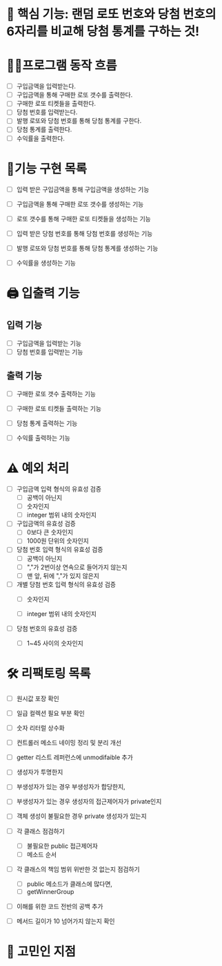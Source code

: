# 📌 핵심 기능: 랜덤 로또 번호와 당첨 번호의 6자리를 비교해 당첨 통계를 구하는 것!

# 👩‍💻프로그램 동작 흐름
- [ ] 구입금액을 입력받는다.
- [ ] 구입금액을 통해 구매한 로또 갯수를 출력한다.
- [ ] 구매한 로또 티켓들을 출력한다.
- [ ] 당첨 번호를 입력받는다.
- [ ] 발행 로또와 당첨 번호를 통해 당첨 통계를 구한다.
- [ ] 당첨 통계를 출력한다.
- [ ] 수익률을 출력한다.

# 📝기능 구현 목록
- [ ] 입력 받은 구입금액을 통해 구입금액을 생성하는 기능
- [ ] 구입금액을 통해 구매한 로또 갯수를 생성하는 기능
- [ ] 로또 갯수를 통해 구매한 로또 티켓들을 생성하는 기능
- [ ] 입력 받은 당첨 번호를 통해 당첨 번호를 생성하는 기능
- [ ] 발행 로또와 당첨 번호를 통해 당첨 통계를 생성하는 기능
- [ ] 수익률을 생성하는 기능


# 🖨️ 입출력 기능

## 입력 기능

- [ ] 구입금액을 입력받는 기능
- [ ] 당첨 번호를 입력받는 기능

## 출력 기능

- [ ] 구매한 로또 갯수 출력하는 기능
- [ ] 구매한 로또 티켓들 출력하는 기능
- [ ] 당첨 통계 출력하는 기능
- [ ] 수익률 출력하는 기능


#  ⚠️ 예외 처리
- [ ] 구입금액 입력 형식의 유효성 검증
  - [ ] 공백이 아닌지
  - [ ] 숫자인지
  - [ ] integer 범위 내의 숫자인지

- [ ] 구입금액의 유효성 검증
  - [ ] 0보다 큰 숫자인지
  - [ ] 1000원 단위의 숫자인지

- [ ] 당첨 번호 입력 형식의 유효성 검증
  - [ ] 공백이 아닌지
  - [ ] ","가 2번이상 연속으로 들어가지 않는지
  - [ ] 맨 앞, 뒤에 ","가 있지 않은지

- [ ] 개별 당첨 번호 입력 형식의 유효성 검증
  - [ ] 숫자인지
  - [ ] integer 범위 내의 숫자인지


- [ ] 당첨 번호의 유효성 검증
  - [ ] 1~45 사이의 숫자인지


# 🛠 리팩토링 목록
- [ ] 원시값 포장 확인
- [ ] 일급 컬렉션 필요 부분 확인
- [ ] 숫자 리터럴 상수화
- [ ] 컨트롤러 메소드 네이밍 정리 및 분리 개선
- [ ] getter 리스트 레퍼런스에 unmodifaible 추가
- [ ] 생성자가 투명한지
- [ ] 부생성자가 있는 경우 부생성자가 합당한지,
- [ ] 부생성자가 있는 경우 생성자의 접근제어자가 private인지
- [ ] 객체 생성이 불필요한 경우 private 생성자가 있는지
- [ ] 각 클래스 점검하기
    - [ ] 불필요한 public 접근제어자
    - [ ] 메소드 순서
- [ ] 각 클래스의 책임 범위 위반한 것 없는지 점검하기
    - [ ] public 메소드가 클래스에 많다면,
    - [ ] getWinnerGroup
- [ ] 이해를 위한 코드 전반의 공백 추가
- [ ] 메서드 길이가 10 넘어가지 않는지 확인 


# 🧐 고민인 지점